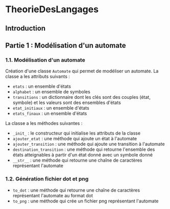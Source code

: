 # TheorieDesLangages

## Introduction



## Partie 1 : Modélisation d'un automate


### 1.1. Modélisation d'un automate

Création d'une classe `Automate` qui permet de modéliser un automate. La classe a les attributs suivants :
- `etats` : un ensemble d'états
- `alphabet` : un ensemble de symboles
- `transitions` : un dictionnaire dont les clés sont des couples (état, symbole) et les valeurs sont des ensembles d'états
- `etat_initiaux` : un ensemble d'états
- `etats_finaux` : un ensemble d'états

La classe a les méthodes suivantes :

- `_init_` : le constructeur qui initialise les attributs de la classe
- `ajouter_etat` : une méthode qui ajoute un état à l'automate
- `ajouter_transition` : une méthode qui ajoute une transition à l'automate
-  `destination_transition` : une méthode qui retourne l'ensemble des états atteignables à partir d'un état donné avec un symbole donné
- `__str__` : une méthode qui retourne une chaîne de caractères représentant l'automate


### 1.2. Génération fichier dot et png

- `to_dot` : une méthode qui retourne une chaîne de caractères représentant l'automate au format dot
- `to_png` : une méthode qui crée un fichier png représentant l'automate

